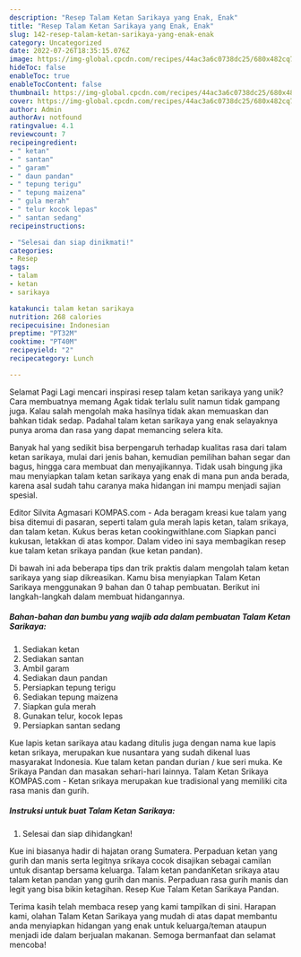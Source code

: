 ```yaml
---
description: "Resep Talam Ketan Sarikaya yang Enak, Enak"
title: "Resep Talam Ketan Sarikaya yang Enak, Enak"
slug: 142-resep-talam-ketan-sarikaya-yang-enak-enak
category: Uncategorized
date: 2022-07-26T18:35:15.076Z
image: https://img-global.cpcdn.com/recipes/44ac3a6c0738dc25/680x482cq70/talam-ketan-sarikaya-foto-resep-utama.jpg
hideToc: false
enableToc: true
enableTocContent: false
thumbnail: https://img-global.cpcdn.com/recipes/44ac3a6c0738dc25/680x482cq70/talam-ketan-sarikaya-foto-resep-utama.jpg
cover: https://img-global.cpcdn.com/recipes/44ac3a6c0738dc25/680x482cq70/talam-ketan-sarikaya-foto-resep-utama.jpg
author: Admin
authorAv: notfound
ratingvalue: 4.1
reviewcount: 7
recipeingredient:
- " ketan"
- " santan"
- " garam"
- " daun pandan"
- " tepung terigu"
- " tepung maizena"
- " gula merah"
- " telur kocok lepas"
- " santan sedang"
recipeinstructions:

- "Selesai dan siap dinikmati!"
categories:
- Resep
tags:
- talam
- ketan
- sarikaya

katakunci: talam ketan sarikaya 
nutrition: 268 calories
recipecuisine: Indonesian
preptime: "PT32M"
cooktime: "PT40M"
recipeyield: "2"
recipecategory: Lunch

---
```



Selamat Pagi Lagi mencari inspirasi resep talam ketan sarikaya yang unik? Cara membuatnya memang Agak tidak terlalu sulit namun tidak gampang juga. Kalau salah mengolah maka hasilnya tidak akan memuaskan dan bahkan tidak sedap. Padahal talam ketan sarikaya yang enak selayaknya punya aroma dan rasa yang dapat memancing selera kita.


Banyak hal yang sedikit bisa berpengaruh terhadap kualitas rasa dari talam ketan sarikaya, mulai dari jenis bahan, kemudian pemilihan bahan segar dan bagus, hingga cara membuat dan menyajikannya. Tidak usah bingung jika mau menyiapkan talam ketan sarikaya yang enak di mana pun anda berada, karena asal sudah tahu caranya maka hidangan ini mampu menjadi sajian spesial.

Editor Silvita Agmasari KOMPAS.com - Ada beragam kreasi kue talam yang bisa ditemui di pasaran, seperti talam gula merah lapis ketan, talam srikaya, dan talam ketan. Kukus beras ketan cookingwithlane.com Siapkan panci kukusan, letakkan di atas kompor. Dalam video ini saya membagikan resep kue talam ketan srikaya pandan (kue ketan pandan).


Di bawah ini ada beberapa tips dan trik praktis dalam mengolah talam ketan sarikaya yang siap dikreasikan. Kamu bisa menyiapkan Talam Ketan Sarikaya menggunakan 9 bahan dan 0 tahap pembuatan. Berikut ini langkah-langkah dalam membuat hidangannya.

<!--inarticleads1-->

##### Bahan-bahan dan bumbu yang wajib ada dalam pembuatan Talam Ketan Sarikaya:

1. Sediakan  ketan
1. Sediakan  santan
1. Ambil  garam
1. Sediakan  daun pandan
1. Persiapkan  tepung terigu
1. Sediakan  tepung maizena
1. Siapkan  gula merah
1. Gunakan  telur, kocok lepas
1. Persiapkan  santan sedang


Kue lapis ketan sarikaya atau kadang ditulis juga dengan nama kue lapis ketan srikaya, merupakan kue nusantara yang sudah dikenal luas masyarakat Indonesia. Kue talam ketan pandan durian / kue seri muka. Ke Srikaya Pandan dan masakan sehari-hari lainnya. Talam Ketan Srikaya KOMPAS.com - Ketan srikaya merupakan kue tradisional yang memiliki cita rasa manis dan gurih. 

<!--inarticleads2-->

##### Instruksi untuk buat Talam Ketan Sarikaya:


1. Selesai dan siap dihidangkan!

Kue ini biasanya hadir di hajatan orang Sumatera. Perpaduan ketan yang gurih dan manis serta legitnya srikaya cocok disajikan sebagai camilan untuk disantap bersama keluarga. Talam ketan pandanKetan srikaya atau talam ketan pandan yang gurih dan manis. Perpaduan rasa gurih manis dan legit yang bisa bikin ketagihan. Resep Kue Talam Ketan Sarikaya Pandan. 

Terima kasih telah membaca resep yang kami tampilkan di sini. Harapan kami, olahan Talam Ketan Sarikaya yang mudah di atas dapat membantu anda menyiapkan hidangan yang enak untuk keluarga/teman ataupun menjadi ide dalam berjualan makanan. Semoga bermanfaat dan selamat mencoba!
